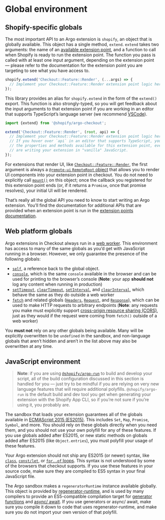 # Global environment

## Shopify-specific globals

The most important API to an Argo extension is `shopify`, an object that is globally available. This object has a single method, `extend`. `extend` takes two arguments: the name of an [available extension point](./extension-points.md), and a function to call when Shopify is ready to run the extension point. The function you pass is called with at least one input argument, depending on the extension point — please refer to the documentation for the extension point you are targeting to see what you have access to.

```ts
shopify.extend('Checkout::Feature::Render', (...args) => {
  // Implement your Checkout::Feature::Render extension point logic here
});
```

This library provides an alias for `shopify.extend` in the form of the `extend()` export. This function is also strongly-typed, so you will get feedback about the input arguments to that extension point if you are working in an editor that supports TypeScript’s language server (we recommend [VSCode](https://code.visualstudio.com)).

```ts
import {extend} from '@shopify/argo-checkout';

extend('Checkout::Feature::Render', (root, api) => {
  // Implement your Checkout::Feature::Render extension point logic here
  // If you hover over `api` in an editor that supports TypeScript, you’ll see
  // the properties and methods available for this extension point, even if you
  // are writing your extension in "vanilla" JavaScript.
});
```

For extensions that render UI, like [`Checkout::Feature::Render`](./extension-points.md), the first argument is always a [`@remote-ui` `RemoteRoot` object](https://github.com/Shopify/remote-ui/tree/main/packages/core#remoteroot) that allows you to render UI components into your extension point in checkout. You do not need to explicitly call [`mount()`](https://github.com/Shopify/remote-ui/tree/main/packages/core#remoterootmount) on this object; once the callback you registered for this extension point ends (or, if it returns a `Promise`, once that promise resolves), your initial UI will be rendered.

That’s really all the global API you need to know to start writing an Argo extension. You’ll find the documentation for additional APIs that are provided when an extension point is run in the [extension points documentation](./extension-points.md).

## Web platform globals

Argo extensions in Checkout always run in a [web worker](https://developer.mozilla.org/en-US/docs/Web/API/Web_Workers_API). This environment has access to many of the same globals as you’d get with JavaScript running in a browser. However, we only guarantee the presence of the following globals:

- [`self`](https://developer.mozilla.org/en-US/docs/Web/API/WorkerGlobalScope/self), a reference back to the global object.
- [`console`](https://developer.mozilla.org/en-US/docs/Web/API/WorkerGlobalScope/console), which is the same `console` available in the browser and can be used for printing to the browser’s console (**Note**: your app **should not** log any content when running in production)
- [`setTimeout`](https://developer.mozilla.org/en-US/docs/Web/API/WindowOrWorkerGlobalScope/setTimeout), [`clearTimeout`](https://developer.mozilla.org/en-US/docs/Web/API/WindowOrWorkerGlobalScope/clearTimeout), [`setInterval`](https://developer.mozilla.org/en-US/docs/Web/API/WindowOrWorkerGlobalScope/setInterval), and [`clearInterval`](https://developer.mozilla.org/en-US/docs/Web/API/WindowOrWorkerGlobalScope/clearInterval), which behave the same as they do outside a web worker
- [`fetch`](https://developer.mozilla.org/en-US/docs/Web/API/WindowOrWorkerGlobalScope/fetch) and related globals ([`Headers`](https://developer.mozilla.org/en-US/docs/Web/API/Headers), [`Request`](https://developer.mozilla.org/en-US/docs/Web/API/Request), and [`Response`](https://developer.mozilla.org/en-US/docs/Web/API/Response)), which can be used to make HTTP requests to arbitrary endpoints (**Note**: any requests you make must explicitly support [cross-origin resource sharing (CORS)](https://developer.mozilla.org/en-US/docs/Glossary/CORS), just as they would if the request were coming from `fetch()` outside of a web worker)

You **must not** rely on any other globals being available. Many will be explicitly overwritten to be `undefined` in the sandbox, and non-language globals that aren’t hidden and aren’t in the list above may also be overwritten at any time.

## JavaScript environment

> **Note**: if you are using [`@shopify/argo-run`](../../argo-run) to build and develop your script, all of the build configuration discussed in this section is handled for you — just try to be mindful if you are relying on very new language features that will require additional polyfills. `@shopify/argo-run` is the default build and dev tool you get when generating your extension with the Shopify App CLI, so if you’re not sure if you’re using it, you probably are.

The sandbox that loads your extension guarantees all of the globals available in [ECMAScript 2015 (ES2015)](http://www.ecma-international.org/ecma-262/6.0/). This includes `Set`, `Map`, `Promise`, `Symbol`, and more. You should rely on these globals directly when you need them, and you should not use your own polyfill for any of these features. If you use globals added after ES2015, or new static methods on globals added after ES2015 (like `Object.entries`), you must polyfill your usage of these features.

Your Argo extension should not ship any ES2015 (or newer) syntax, like [`class`](https://developer.mozilla.org/en-US/docs/Web/JavaScript/Reference/Statements/class), [`const/let`](https://developer.mozilla.org/en-US/docs/Web/JavaScript/Reference/Statements/const), or [`for..of` loops](https://developer.mozilla.org/en-US/docs/Web/JavaScript/Reference/Statements/for...of). This syntax is not understood by some of the browsers that checkout supports. If you use these features in your source code, make sure they are compiled to ES5 syntax in your final JavaScript file.

The Argo sandbox makes a `regeneratorRuntime` instance available globally. This object is provided by [regenerator-runtime](https://github.com/facebook/regenerator/tree/master/packages/regenerator-runtime), and is used by many compilers to provide an ES5-compatible compilation target for [generator functions](https://developer.mozilla.org/en-US/docs/Web/JavaScript/Reference/Statements/function*) and [async/ await](https://developer.mozilla.org/en-US/docs/Learn/JavaScript/Asynchronous/Async_await). If you use generators or async/ await, make sure you compile it down to code that uses regenerator-runtime, and make sure you do not import your own version of that polyfill.
